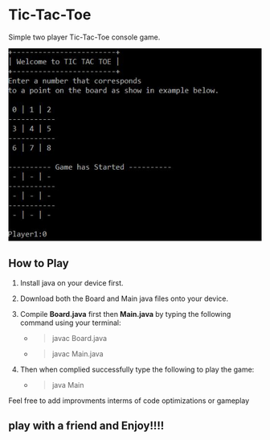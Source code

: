 # Tic-Tac-Toe
Simple two player Tic-Tac-Toe console game.


![alt text](https://raw.githubusercontent.com/Munanga/Tic-Tac-Toe/master/board.JPG) 

## How to Play
1. Install java on your device first. 
2. Download both the Board and Main java files onto your device.
3. Compile **Board.java** first then **Main.java** by typing the following command using your terminal:

   - > javac Board.java
   - > javac Main.java
4. Then when complied successfully type the following to play the game:
   
   - > java Main


Feel free to add improvments interms of code optimizations or gameplay

## play with a friend and Enjoy!!!!
